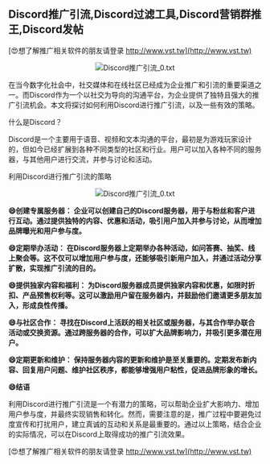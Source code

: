 ## **Discord推广引流,Discord过滤工具,Discord营销群推王,Discord发帖**

[😍想了解推广相关软件的朋友请登录 http://www.vst.tw](http://www.vst.tw)

 <center><img src="https://vst.tw/MP4/tuiguang/png/0.png" alt="Discord推广引流_0.txt"></center>

在当今数字化社会中，社交媒体和在线社区已经成为企业推广和引流的重要渠道之一。而Discord作为一个以社交为导向的沟通平台，为企业提供了独特且强大的推广引流机会。本文将探讨如何利用Discord进行推广引流，以及一些有效的策略。

什么是Discord？

Discord是一个主要用于语音、视频和文本沟通的平台，最初是为游戏玩家设计的，但如今已经扩展到各种不同类型的社区和行业。用户可以加入各种不同的服务器，与其他用户进行交流，并参与讨论和活动。

利用Discord进行推广引流的策略

 <center><img src="https://vst.tw/MP4/tuiguang/png/3.png" alt="Discord推广引流_0.txt"></center>

**😄创建专属服务器： 企业可以创建自己的Discord服务器，用于与粉丝和客户进行互动。通过提供独特的内容、优惠和活动，吸引用户加入并参与讨论，从而增加品牌曝光和用户参与度。**

**😄定期举办活动： 在Discord服务器上定期举办各种活动，如问答赛、抽奖、线上聚会等。这不仅可以增加用户参与度，还能够吸引新用户加入，并通过活动分享扩散，实现推广引流的目的。**

**😄提供独家内容和福利： 为Discord服务器成员提供独家内容和优惠，如限时折扣、产品预售权利等。这可以激励用户留在服务器内，并鼓励他们邀请更多朋友加入，形成良性传播。**

**😄与社区合作： 寻找在Discord上活跃的相关社区或服务器，与其合作举办联合活动或交换资源。通过跨服务器的合作，可以扩大品牌影响力，并吸引更多潜在用户。**

**😄定期更新和维护： 保持服务器内容的更新和维护是至关重要的。定期发布新内容、回复用户问题、维护社区秩序，都能够增强用户粘性，促进品牌形象的增长。**

**😄结语**

利用Discord进行推广引流是一个有潜力的策略，可以帮助企业扩大影响力、增加用户参与度，并最终实现销售和转化。然而，需要注意的是，推广过程中要避免过度宣传和打扰用户，建立真诚的互动和关系是最重要的。通过以上策略，结合企业的实际情况，可以在Discord上取得成功的推广引流效果。

[😍想了解推广相关软件的朋友请登录 http://www.vst.tw](http://www.vst.tw)



